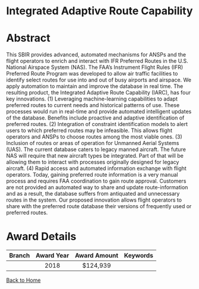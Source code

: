 
Integrated Adaptive Route Capability
====================================

# Abstract


This SBIR provides advanced, automated mechanisms for ANSPs and the flight operators to enrich and interact with IFR Preferred Routes in the U.S. National Airspace System (NAS). The FAA’s Instrument Flight Rules (IFR) Preferred Route Program was developed to allow air traffic facilities to identify select routes for use into and out of busy airports and airspace.  We apply automation to maintain and improve the database in real time. The resulting product, the Integrated Adaptive Route Capability (IARC), has four key innovations. 
(1) Leveraging machine-learning capabilities to adapt preferred routes to current needs and historical patterns of use. These processes would run in real-time and provide automated intelligent updates of the database. Benefits include proactive and adaptive identification of preferred routes. 
(2) Integration of constraint identification models to alert users to which preferred routes may be infeasible. This allows flight operators and ANSPs to choose routes among the most viable ones. 
(3) Inclusion of routes or areas of operation for Unmanned Aerial Systems (UAS). The current database caters to legacy manned aircraft. The future NAS will require that new aircraft types be integrated. Part of that will be allowing them to interact with processes originally designed for legacy aircraft. 
(4) Rapid access and automated information exchange with flight operators. Today, gaining preferred route information is a very manual process and requires FAA coordination to gain route approval.  Customers are not provided an automated way to share and update route-information and as a result, the database suffers from antiquated and unnecessary routes in the system. Our proposed innovation allows flight operators to share with the preferred route database their versions of frequently used or preferred routes.  

# Award Details

|Branch|Award Year|Award Amount|Keywords|
| :---: | :---: | :---: | :---: |
||2018|$124,939||
  
  


[Back to Home](https://github.com/chrischow/dod_sbir_awards/Reports/JT/#469)